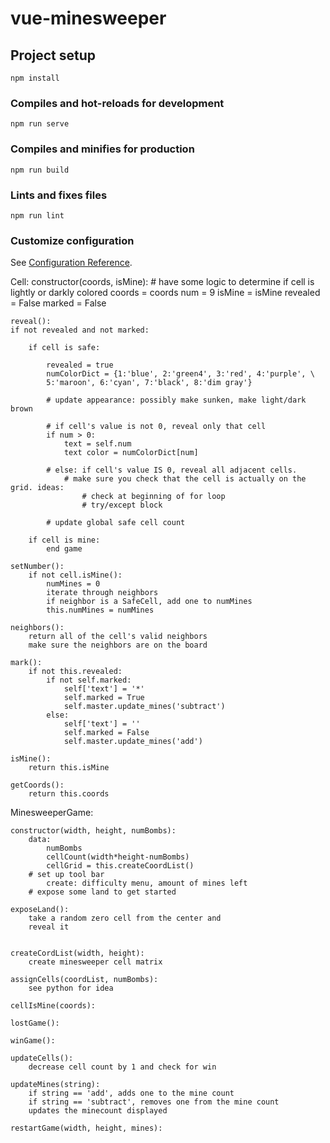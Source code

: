 # vue-minesweeper

## Project setup
```
npm install
```

### Compiles and hot-reloads for development
```
npm run serve
```

### Compiles and minifies for production
```
npm run build
```

### Lints and fixes files
```
npm run lint
```

### Customize configuration
See [Configuration Reference](https://cli.vuejs.org/config/).


Cell:
	constructor(coords, isMine):
		# have some logic to determine if cell is lightly or darkly colored
		coords = coords
		num = 9
		isMine = isMine
		revealed = False
		marked = False

	reveal():
	if not revealed and not marked:
		
		if cell is safe:
		
			revealed = true
			numColorDict = {1:'blue', 2:'green4', 3:'red', 4:'purple', \
			5:'maroon', 6:'cyan', 7:'black', 8:'dim gray'}
			
			# update appearance: possibly make sunken, make light/dark brown
			
			# if cell's value is not 0, reveal only that cell
			if num > 0:
				text = self.num
				text color = numColorDict[num]
	
			# else: if cell's value IS 0, reveal all adjacent cells.
				# make sure you check that the cell is actually on the grid. ideas:
					# check at beginning of for loop
					# try/except block
	
			# update global safe cell count

		if cell is mine:
			end game

	setNumber():
		if not cell.isMine():
			numMines = 0
			iterate through neighbors
			if neighbor is a SafeCell, add one to numMines
			this.numMines = numMines

	neighbors():
		return all of the cell's valid neighbors
		make sure the neighbors are on the board
		
	mark():
		if not this.revealed:
			if not self.marked:
				self['text'] = '*'
				self.marked = True
				self.master.update_mines('subtract')
			else:
				self['text'] = ''
				self.marked = False
				self.master.update_mines('add')

	isMine():
		return this.isMine

	getCoords():
		return this.coords

MinesweeperGame:

	constructor(width, height, numBombs):
		data: 
			numBombs
			cellCount(width*height-numBombs)
			cellGrid = this.createCoordList()
		# set up tool bar
			create: difficulty menu, amount of mines left
		# expose some land to get started

	exposeLand():
		take a random zero cell from the center and 
		reveal it
			
	
	createCordList(width, height):
		create minesweeper cell matrix
	
	assignCells(coordList, numBombs):
		see python for idea
	
	cellIsMine(coords):
	
	lostGame():
	
	winGame():
	
	updateCells():
		decrease cell count by 1 and check for win
	
	updateMines(string):
		if string == 'add', adds one to the mine count
		if string == 'subtract', removes one from the mine count
		updates the minecount displayed
	
	restartGame(width, height, mines):
